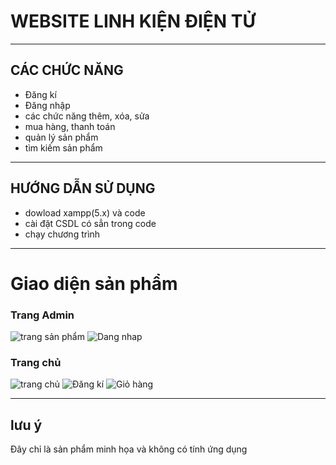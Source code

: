 # WEBSITE LINH KIỆN ĐIỆN TỬ
------------------------
## CÁC CHỨC NĂNG
- Đăng kí 
- Đăng nhập
- các chức năng thêm, xóa, sửa
- mua hàng, thanh toán
- quản lý sản phẩm  
- tìm kiếm sản phẩm
------------------------
## HƯỚNG DẪN SỬ DỤNG
- dowload xampp(5.x) và code 
- cài đặt CSDL có sẳn trong code
- chạy chương trình
------------------------
# Giao diện sản phẩm

### Trang Admin
![trang sản phẩm](imgs/2323.jpg)
![Dang nhap](imgs/2424.jpg)
### Trang chủ 
![trang chủ](imgs/2222.jpg)
![Đăng kí](imgs/5.jpg)
![Giỏ hàng](imgs/3.jpg)


_________________________________________
## lưu ý

Đây chỉ là sản phẩm minh họa và không có tính ứng dụng 
